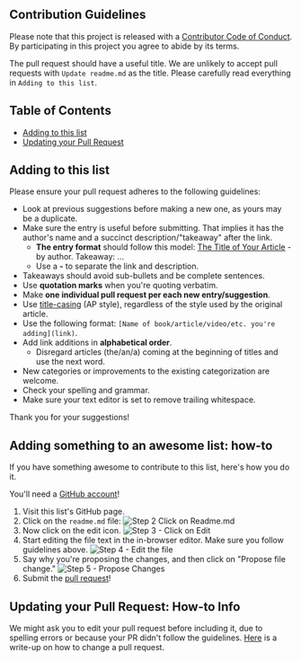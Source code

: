 ## Contribution Guidelines

Please note that this project is released with a [Contributor Code of Conduct](code-of-conduct.md). By participating in this project you agree to abide by its terms.

The pull request should have a useful title. We are unlikely to accept pull requests with `Update readme.md` as the title. Please carefully read everything in `Adding to this list`.

## Table of Contents

- [Adding to this list](#adding-to-this-list)
- [Updating your Pull Request](#updating-your-pull-request)

## Adding to this list

Please ensure your pull request adheres to the following guidelines:

- Look at previous suggestions before making a new one, as yours may be a duplicate.
- Make sure the entry is useful before submitting. That implies it has the author's name and a succinct description/"takeaway" after the link. 
  - **The entry format** should follow this model: [The Title of Your Article](link) - by author. Takeaway: ...
  - Use a **-** to separate the link and description.
- Takeaways should avoid sub-bullets and be complete sentences. 
- Use **quotation marks** when you're quoting verbatim.
- Make **one individual pull request per each new entry/suggestion**.
- Use [title-casing](http://titlecapitalization.com) (AP style), regardless of the style used by the original article.
- Use the following format: `[Name of book/article/video/etc. you're adding](link)`.
- Add link additions in **alphabetical order**. 
  - Disregard articles (the/an/a) coming at the beginning of titles and use the next word.
- New categories or improvements to the existing categorization are welcome.
- Check your spelling and grammar.
- Make sure your text editor is set to remove trailing whitespace.

Thank you for your suggestions!

## Adding something to an awesome list: how-to

If you have something awesome to contribute to this list, here's how you do it.

You'll need a [GitHub account](https://github.com/join)!

1. Visit this list's GitHub page.
2. Click on the `readme.md` file: ![Step 2 Click on Readme.md](https://cloud.githubusercontent.com/assets/170270/9402920/53a7e3ea-480c-11e5-9d81-aecf64be55eb.png)
3. Now click on the edit icon. ![Step 3 - Click on Edit](https://cloud.githubusercontent.com/assets/170270/9402927/6506af22-480c-11e5-8c18-7ea823530099.png)
4. Start editing the file text in the in-browser editor. Make sure you follow guidelines above. ![Step 4 - Edit the file](https://cloud.githubusercontent.com/assets/170270/9402932/7301c3a0-480c-11e5-81f5-7e343b71674f.png)
5. Say why you're proposing the changes, and then click on "Propose file change." ![Step 5 - Propose Changes](https://cloud.githubusercontent.com/assets/170270/9402937/7dd0652a-480c-11e5-9138-bd14244593d5.png)
6. Submit the [pull request](https://help.github.com/articles/using-pull-requests/)!

## Updating your Pull Request: How-to Info
We might ask you to edit your pull request before including it, due to spelling errors or because your PR didn't follow the guidelines. [Here](https://github.com/RichardLitt/docs/blob/master/amending-a-commit-guide.md) is a write-up on how to change a pull request.
